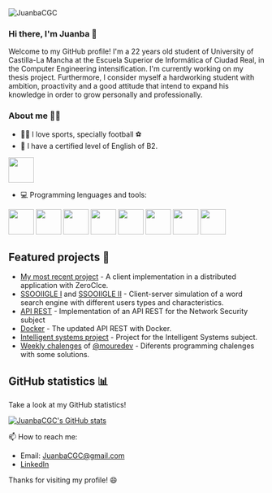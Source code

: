 
 <img src="https://komarev.com/ghpvc/?username=JuanbaCGC" alt="JuanbaCGC" />

### Hi there, I'm Juanba 👋

Welcome to my GitHub profile! I'm a 22 years old student of University of Castilla-La Mancha at the Escuela Superior de Informática of Ciudad Real, in the Computer Engineering intensification. I'm currently working on my thesis project. Furthermore, I consider myself a hardworking student with ambition, proactivity and a good attitude that intend to expand his knowledge in order to grow personally and professionally.

### About me 👨‍💻
- 🙋‍♂️ I love sports, specially football ⚽
- 🏴󠁧󠁢󠁥󠁮󠁧󠁿 I have a certified level of English of B2.

<code><a target="_blank"><img height="50" src="https://www.academiaemprende.com/aulavirtual/pluginfile.php/25/course/overviewfiles/B2-INGLES.jpg"></a></code>

- 💻 Programming lenguages and tools:

<code><a target="_blank"><img height="50" src="https://i.blogs.es/075dfa/linux-win/1366_2000.jpeg"></a></code>
<code><a target="_blank"><img height="50" src="https://elblogdecodigo.files.wordpress.com/2014/12/java_logo.png"></a></code>
<code><a target="_blank"><img height="50" src="https://img.icons8.com/color/452/c-programming.png"></a></code>
<code><a target="_blank"><img height="50" src="https://img2.freepng.es/20180408/pew/kisspng-the-c-programming-language-computer-icons-comput-programming-5acadc2dec0be9.0824244915232440779669.jpg"></a></code>
<code><a target="_blank"><img height="50" src="https://img.icons8.com/color/452/python.png"></a></code>
<code><a target="_blank"><img height="50" src="https://i.pinimg.com/originals/07/90/ab/0790ab2e4e0e578223367ac5e7bbe19d.jpg"></a></code>
<code><a target="_blank"><img height="50" src="https://cdn.icon-icons.com/icons2/2107/PNG/512/file_type_vscode_icon_130084.png"></a></code>
<code><a target="_blank"><img height="50" src="https://logos-world.net/wp-content/uploads/2021/02/Docker-Symbol.png"></a></code>

## Featured projects 💼

- [My most recent project](https://github.com/JuanbaCGC/JuanBautistaCGC_Distribuidos) - A client implementation in a distributed application with ZeroCIce.
- [SSOOIIGLE I](https://github.com/JuanbaCGC/SSOOIIGLE-Part-1) and [SSOOIIGLE II](https://github.com/JuanbaCGC/SSOOIIGLE-Part-2) - Client-server simulation of a word search engine with different users types and characteristics.
- [API REST](https://github.com/JuanbaCGC/Seguridad-en-Redes) - Implementation of an API REST for the Network Security subject
- [Docker](https://github.com/JuanbaCGC/P4-SegRed) - The updated API REST with Docker.
- [Intelligent systems project](https://github.com/JuanbaCGC/SI_LAB_B1_1) - Project for the Intelligent Systems subject.
- [Weekly chalenges](https://github.com/JuanbaCGC/retos-programacion-2023) of [@mouredev](https://github.com/mouredev) - Diferents programming chalenges with some solutions.

## GitHub statistics 📊

Take a look at my GitHub statistics!

[![JuanbaCGC's GitHub stats](https://github-readme-stats.vercel.app/api?username=JuanbaCGC&count_private=true&show_icons=true&theme=dark)](https://github.com/JuanbaCGC)

📫 How to reach me: 

- Email: [JuanbaCGC@gmail.com](mailto:juanbacgc@gmail.com)
- [LinkedIn](https://www.linkedin.com/in/juanbautista-castano-garciacervigon/)


Thanks for visiting my profile! 😄
